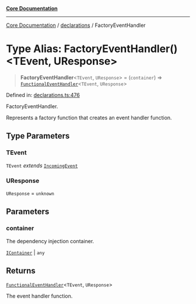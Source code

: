 [**Core Documentation**](../../README.md)

***

[Core Documentation](../../README.md) / [declarations](../README.md) / FactoryEventHandler

# Type Alias: FactoryEventHandler()\<TEvent, UResponse\>

> **FactoryEventHandler**\<`TEvent`, `UResponse`\> = (`container`) => [`FunctionalEventHandler`](FunctionalEventHandler.md)\<`TEvent`, `UResponse`\>

Defined in: [declarations.ts:476](https://github.com/stonemjs/core/blob/e2200da501349da1fec304d821c002bb6d055b61/src/declarations.ts#L476)

FactoryEventHandler.

Represents a factory function that creates an event handler function.

## Type Parameters

### TEvent

`TEvent` *extends* [`IncomingEvent`](../../events/IncomingEvent/classes/IncomingEvent.md)

### UResponse

`UResponse` = `unknown`

## Parameters

### container

The dependency injection container.

[`IContainer`](IContainer.md) | `any`

## Returns

[`FunctionalEventHandler`](FunctionalEventHandler.md)\<`TEvent`, `UResponse`\>

The event handler function.
